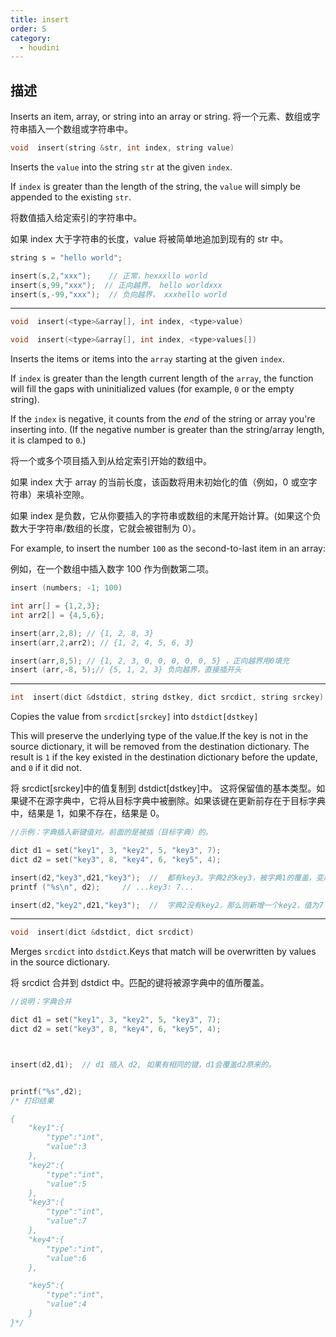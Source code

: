 ```yaml
---
title: insert
order: 5
category:
  - houdini
---
```

    
## 描述

Inserts an item, array, or string into an array or string.
将一个元素、数组或字符串插入一个数组或字符串中。

```c
void  insert(string &str, int index, string value)
```

Inserts the `value` into the string `str` at the given `index`.

If `index` is greater than the length of the string, the `value` will simply
be appended to the existing `str`.

将数值插入给定索引的字符串中。

如果 index 大于字符串的长度，value 将被简单地追加到现有的 str 中。

```c
string s = "hello world";

insert(s,2,"xxx");    // 正常，hexxxllo world
insert(s,99,"xxx");  // 正向越界， hello worldxxx
insert(s,-99,"xxx");  // 负向越界， xxxhello world
```

---

```c
void  insert(<type>&array[], int index, <type>value)

void  insert(<type>&array[], int index, <type>values[])
```

Inserts the items or items into the `array` starting at the given `index`.

If `index` is greater than the length current length of the `array`, the
function will fill the gaps with uninitialized values (for example, `0` or the
empty string).

If the `index` is negative, it counts from the _end_ of the string or array you're inserting into. (If the negative number is greater than the string/array length, it is clamped to `0`.)

将一个或多个项目插入到从给定索引开始的数组中。

如果 index 大于 array 的当前长度，该函数将用未初始化的值（例如，0 或空字符串）来填补空隙。

如果 index 是负数，它从你要插入的字符串或数组的末尾开始计算。(如果这个负数大于字符串/数组的长度，它就会被钳制为 0）。

For example, to insert the number `100` as the second-to-last item in an
array:

例如，在一个数组中插入数字 100 作为倒数第二项。

```c
insert (numbers; -1; 100)

int arr[] = {1,2,3};
int arr2[] = {4,5,6};

insert(arr,2,8); // {1, 2, 8, 3}
insert(arr,2,arr2); // {1, 2, 4, 5, 6, 3}

insert(arr,8,5); // {1, 2, 3, 0, 0, 0, 0, 0, 5} ，正向越界用0填充
insert (arr,-8, 5);// {5, 1, 2, 3} 负向越界，直接插开头
```

---

```c
int  insert(dict &dstdict, string dstkey, dict srcdict, string srckey)
```

Copies the value from `srcdict[srckey]` into `dstdict[dstkey]`

This will preserve the underlying type of the value.If the key is not in the source dictionary, it will be removed from the destination dictionary. The result is
`1` if the key existed in the destination dictionary before the update, and
`0` if it did not.

将 srcdict[srckey]中的值复制到 dstdict[dstkey]中。
这将保留值的基本类型。如果键不在源字典中，它将从目标字典中被删除。如果该键在更新前存在于目标字典中，结果是 1，如果不存在，结果是 0。

```c
//示例：字典插入新键值对。前面的是被插（目标字典）的。

dict d1 = set("key1", 3, "key2", 5, "key3", 7);
dict d2 = set("key3", 8, "key4", 6, "key5", 4);

insert(d2,"key3",d21,"key3");  //  都有key3。字典2的key3，被字典1的覆盖，变成7
printf ("%s\n", d2);     // ...key3: 7...

insert(d2,"key2",d21,"key3");  //  字典2没有key2，那么则新增一个key2，值为7
```

---

```c
void  insert(dict &dstdict, dict srcdict)
```

Merges `srcdict` into `dstdict`.Keys that match will be overwritten by values
in the source dictionary.

将 srcdict 合并到 dstdict 中。匹配的键将被源字典中的值所覆盖。

```c
//说明：字典合并

dict d1 = set("key1", 3, "key2", 5, "key3", 7);
dict d2 = set("key3", 8, "key4", 6, "key5", 4);



insert(d2,d1);  // d1 插入 d2, 如果有相同的键，d1会覆盖d2原来的。


printf("%s",d2);
/* 打印结果

{
	"key1":{
		"type":"int",
		"value":3
	},
	"key2":{
		"type":"int",
		"value":5
	},
	"key3":{
		"type":"int",
		"value":7
	},
	"key4":{
		"type":"int",
		"value":6
	},

	"key5":{
		"type":"int",
		"value":4
	}
}*/
```
